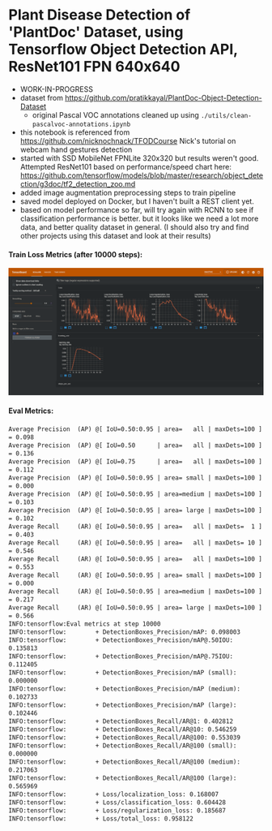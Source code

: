 # Plant Disease Detection of 'PlantDoc' Dataset, using Tensorflow Object Detection API, ResNet101 FPN 640x640
- WORK-IN-PROGRESS
- dataset from https://github.com/pratikkayal/PlantDoc-Object-Detection-Dataset
  - original Pascal VOC annotations cleaned up using `./utils/clean-pascalvoc-annotations.ipynb`
- this notebook is referenced from https://github.com/nicknochnack/TFODCourse Nick's tutorial on webcam hand gestures detection
- started with SSD MobileNet FPNLite 320x320 but results weren't good. Attempted ResNet101 based on performance/speed chart here: https://github.com/tensorflow/models/blob/master/research/object_detection/g3doc/tf2_detection_zoo.md
- added image augmentation preprocessing steps to train pipeline
- saved model deployed on Docker, but I haven't built a REST client yet.
- based on model performance so far, will try again with RCNN to see if classification performance is better. but it looks like we need a lot more data, and better quality dataset in general. (I should also try and find other projects using this dataset and look at their results)

#### Train Loss Metrics (after 10000 steps):
<img src='tensorboard_train_10000.png'/>

#### Eval Metrics:
    Average Precision  (AP) @[ IoU=0.50:0.95 | area=   all | maxDets=100 ] = 0.098
    Average Precision  (AP) @[ IoU=0.50      | area=   all | maxDets=100 ] = 0.136
    Average Precision  (AP) @[ IoU=0.75      | area=   all | maxDets=100 ] = 0.112
    Average Precision  (AP) @[ IoU=0.50:0.95 | area= small | maxDets=100 ] = 0.000
    Average Precision  (AP) @[ IoU=0.50:0.95 | area=medium | maxDets=100 ] = 0.103
    Average Precision  (AP) @[ IoU=0.50:0.95 | area= large | maxDets=100 ] = 0.102
    Average Recall     (AR) @[ IoU=0.50:0.95 | area=   all | maxDets=  1 ] = 0.403
    Average Recall     (AR) @[ IoU=0.50:0.95 | area=   all | maxDets= 10 ] = 0.546
    Average Recall     (AR) @[ IoU=0.50:0.95 | area=   all | maxDets=100 ] = 0.553
    Average Recall     (AR) @[ IoU=0.50:0.95 | area= small | maxDets=100 ] = 0.000
    Average Recall     (AR) @[ IoU=0.50:0.95 | area=medium | maxDets=100 ] = 0.217
    Average Recall     (AR) @[ IoU=0.50:0.95 | area= large | maxDets=100 ] = 0.566
    INFO:tensorflow:Eval metrics at step 10000
    INFO:tensorflow:        + DetectionBoxes_Precision/mAP: 0.098003
    INFO:tensorflow:        + DetectionBoxes_Precision/mAP@.50IOU: 0.135813
    INFO:tensorflow:        + DetectionBoxes_Precision/mAP@.75IOU: 0.112405
    INFO:tensorflow:        + DetectionBoxes_Precision/mAP (small): 0.000000
    INFO:tensorflow:        + DetectionBoxes_Precision/mAP (medium): 0.102733
    INFO:tensorflow:        + DetectionBoxes_Precision/mAP (large): 0.102446
    INFO:tensorflow:        + DetectionBoxes_Recall/AR@1: 0.402812
    INFO:tensorflow:        + DetectionBoxes_Recall/AR@10: 0.546259
    INFO:tensorflow:        + DetectionBoxes_Recall/AR@100: 0.553039
    INFO:tensorflow:        + DetectionBoxes_Recall/AR@100 (small): 0.000000
    INFO:tensorflow:        + DetectionBoxes_Recall/AR@100 (medium): 0.217063
    INFO:tensorflow:        + DetectionBoxes_Recall/AR@100 (large): 0.565969
    INFO:tensorflow:        + Loss/localization_loss: 0.168007
    INFO:tensorflow:        + Loss/classification_loss: 0.604428
    INFO:tensorflow:        + Loss/regularization_loss: 0.185687
    INFO:tensorflow:        + Loss/total_loss: 0.958122
